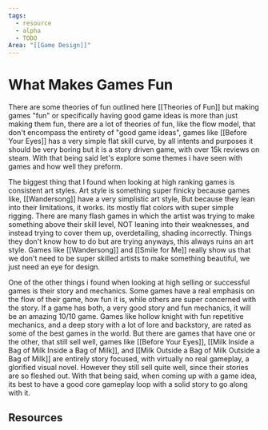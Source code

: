 ```yaml
---
tags:
  - resource
  - alpha
  - TODO
Area: "[[Game Design]]"
---
```


# What Makes Games Fun
There are some theories of fun outlined here [[Theories of Fun]] but making games "fun" or specifically having good game ideas is more than just making them fun, there are a lot of theories of fun, like the flow model, that don't encompass the entirety of "good game ideas", games like [[Before Your Eyes]] has a very simple flat skill curve, by all intents and purposes it should be very boring but it is a story driven game, with over 15k reviews on steam. With that being said let's explore some themes i have seen with games and how well they preform. 

The biggest thing that I found when looking at high ranking games is consistent art styles. Art style is something super finicky because games like, [[Wandersong]] have a very simplistic art style, But because they lean into their limitations, it works. its mostly flat colors with super simple rigging. There are many flash games in which the artist was trying to make something above their skill level, NOT leaning into their weaknesses, and instead trying to cover them up, overdetailing, shading incorrectly. Things they don't know how to do but are trying anyways, this always ruins an art style. Games like [[Wandersong]] and [[Smile for Me]] really show us that we don't need to be super skilled artists to make something beautiful, we just need an eye for design. 

One of the other things i found when looking at high selling or successful games is their story and mechanics. Some games have a real emphasis on the flow of their game, how fun it is, while others are super concerned with the story. If a game has both, a very good story and fun mechanics, it will be an amazing 10/10 game. Games like hollow knight with fun repetitive mechanics, and a deep story with a lot of lore and backstory, are rated as some of the best games in the world. But there are games that have one or the other, that still sell well, games like [[Before Your Eyes]], [[Milk Inside a Bag of Milk Inside a Bag of Milk]], and [[Milk Outside a Bag of Milk Outside a Bag of Milk]] are entirely story focused, with virtually no real gameplay, a glorified visual novel. However they still sell quite well, since their stories are so fleshed out. With that being said, when coming up with a game idea, its best to have a good core gameplay loop with a solid story to go along with it. 




## Resources
